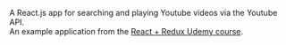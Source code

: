A React.js app for searching and playing Youtube videos via the Youtube API.
<br>An example application from the <a href="https://www.udemy.com/react-redux">React + Redux Udemy course</a>.

